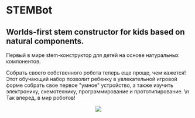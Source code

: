 # STEMBot
Worlds-first stem constructor for kids based on natural components.
-------------------------------------------------------------------
Первый в мире stem-конструктор для детей на основе натуральных компонентов.

Собрать своего собственного робота теперь еще проще, чем кажется! Этот обучающий набор позволит ребенку в увлекательной игровой форме собрать свое первое "умное" устройство, а также изучить электронику, схемотехнику, программирование и прототипирование.
\n Так вперед, в мир роботов!

<center><img src="STEMBot/Visual/image2.jpg"></img></center>
